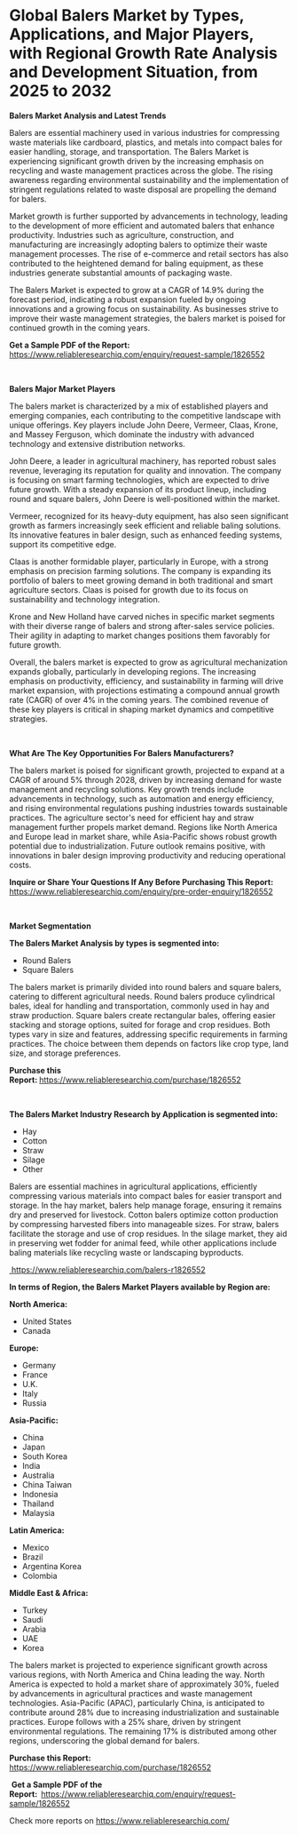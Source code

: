 <p><h1>Global Balers Market by Types, Applications, and Major Players, with Regional Growth Rate Analysis and Development Situation, from 2025 to 2032</h1></p><p><strong>Balers Market Analysis and Latest Trends</strong></p>
<p><p>Balers are essential machinery used in various industries for compressing waste materials like cardboard, plastics, and metals into compact bales for easier handling, storage, and transportation. The Balers Market is experiencing significant growth driven by the increasing emphasis on recycling and waste management practices across the globe. The rising awareness regarding environmental sustainability and the implementation of stringent regulations related to waste disposal are propelling the demand for balers.</p><p>Market growth is further supported by advancements in technology, leading to the development of more efficient and automated balers that enhance productivity. Industries such as agriculture, construction, and manufacturing are increasingly adopting balers to optimize their waste management processes. The rise of e-commerce and retail sectors has also contributed to the heightened demand for baling equipment, as these industries generate substantial amounts of packaging waste.</p><p>The Balers Market is expected to grow at a CAGR of 14.9% during the forecast period, indicating a robust expansion fueled by ongoing innovations and a growing focus on sustainability. As businesses strive to improve their waste management strategies, the balers market is poised for continued growth in the coming years.</p></p>
<p><strong>Get a Sample PDF of the Report:&nbsp;</strong> <a href="https://www.reliableresearchiq.com/enquiry/request-sample/1826552?utm_campaign=1137&utm_medium=2&utm_source=Github&utm_content=ia&utm_term=09042025&utm_id=balers">https://www.reliableresearchiq.com/enquiry/request-sample/1826552</a></p>
<p>&nbsp;</p>
<p><strong>Balers Major Market Players</strong></p>
<p><p>The balers market is characterized by a mix of established players and emerging companies, each contributing to the competitive landscape with unique offerings. Key players include John Deere, Vermeer, Claas, Krone, and Massey Ferguson, which dominate the industry with advanced technology and extensive distribution networks.</p><p>John Deere, a leader in agricultural machinery, has reported robust sales revenue, leveraging its reputation for quality and innovation. The company is focusing on smart farming technologies, which are expected to drive future growth. With a steady expansion of its product lineup, including round and square balers, John Deere is well-positioned within the market.</p><p>Vermeer, recognized for its heavy-duty equipment, has also seen significant growth as farmers increasingly seek efficient and reliable baling solutions. Its innovative features in baler design, such as enhanced feeding systems, support its competitive edge.</p><p>Claas is another formidable player, particularly in Europe, with a strong emphasis on precision farming solutions. The company is expanding its portfolio of balers to meet growing demand in both traditional and smart agriculture sectors. Claas is poised for growth due to its focus on sustainability and technology integration.</p><p>Krone and New Holland have carved niches in specific market segments with their diverse range of balers and strong after-sales service policies. Their agility in adapting to market changes positions them favorably for future growth.</p><p>Overall, the balers market is expected to grow as agricultural mechanization expands globally, particularly in developing regions. The increasing emphasis on productivity, efficiency, and sustainability in farming will drive market expansion, with projections estimating a compound annual growth rate (CAGR) of over 4% in the coming years. The combined revenue of these key players is critical in shaping market dynamics and competitive strategies.</p></p>
<p>&nbsp;</p>
<p><strong>What Are The Key Opportunities For Balers Manufacturers?</strong></p>
<p><p>The balers market is poised for significant growth, projected to expand at a CAGR of around 5% through 2028, driven by increasing demand for waste management and recycling solutions. Key growth trends include advancements in technology, such as automation and energy efficiency, and rising environmental regulations pushing industries towards sustainable practices. The agriculture sector's need for efficient hay and straw management further propels market demand. Regions like North America and Europe lead in market share, while Asia-Pacific shows robust growth potential due to industrialization. Future outlook remains positive, with innovations in baler design improving productivity and reducing operational costs.</p></p>
<p><strong>Inquire or Share Your Questions If Any Before Purchasing This Report:</strong> <a href="https://www.reliableresearchiq.com/enquiry/pre-order-enquiry/1826552?utm_campaign=1137&utm_medium=2&utm_source=Github&utm_content=ia&utm_term=09042025&utm_id=balers">https://www.reliableresearchiq.com/enquiry/pre-order-enquiry/1826552</a></p>
<p>&nbsp;</p>
<p><strong>Market Segmentation</strong></p>
<p><strong>The Balers Market Analysis by types is segmented into:</strong></p>
<p><ul><li>Round Balers</li><li>Square Balers</li></ul></p>
<p><p>The balers market is primarily divided into round balers and square balers, catering to different agricultural needs. Round balers produce cylindrical bales, ideal for handling and transportation, commonly used in hay and straw production. Square balers create rectangular bales, offering easier stacking and storage options, suited for forage and crop residues. Both types vary in size and features, addressing specific requirements in farming practices. The choice between them depends on factors like crop type, land size, and storage preferences.</p></p>
<p><strong>Purchase this Report:&nbsp;</strong><a href="https://www.reliableresearchiq.com/purchase/1826552?utm_campaign=1137&utm_medium=2&utm_source=Github&utm_content=ia&utm_term=09042025&utm_id=balers">https://www.reliableresearchiq.com/purchase/1826552</a></p>
<p>&nbsp;</p>
<p><strong>The Balers Market Industry Research by Application is segmented into:</strong></p>
<p><ul><li>Hay</li><li>Cotton</li><li>Straw</li><li>Silage</li><li>Other</li></ul></p>
<p><p>Balers are essential machines in agricultural applications, efficiently compressing various materials into compact bales for easier transport and storage. In the hay market, balers help manage forage, ensuring it remains dry and preserved for livestock. Cotton balers optimize cotton production by compressing harvested fibers into manageable sizes. For straw, balers facilitate the storage and use of crop residues. In the silage market, they aid in preserving wet fodder for animal feed, while other applications include baling materials like recycling waste or landscaping byproducts.</p></p>
<p><a href="https://www.reliableresearchiq.com/balers-r1826552?utm_campaign=1137&utm_medium=2&utm_source=Github&utm_content=ia&utm_term=09042025&utm_id=balers">&nbsp;https://www.reliableresearchiq.com/balers-r1826552</a></p>
<p><strong>In terms of Region, the Balers Market Players available by Region are:</strong></p>
<p>
    <p> <strong> North America: </strong>
        <ul>
            <li>United States</li>
            <li>Canada</li>
        </ul>
        </p> 
    <p> <strong> Europe: </strong>
        <ul>
            <li>Germany</li>
            <li>France</li>
            <li>U.K.</li>
            <li>Italy</li>
            <li>Russia</li>
        </ul>
        </p> 
    <p> <strong> Asia-Pacific: </strong>
        <ul>
            <li>China</li>
            <li>Japan</li>
            <li>South Korea</li>
            <li>India</li>
            <li>Australia</li>
            <li>China Taiwan</li>
            <li>Indonesia</li>
            <li>Thailand</li>
            <li>Malaysia</li>
        </ul>
        </p> 
    <p> <strong> Latin America: </strong>
        <ul>
            <li>Mexico</li>
            <li>Brazil</li>
            <li>Argentina Korea</li>
            <li>Colombia</li>
        </ul>
        </p> 
    <p> <strong> Middle East & Africa: </strong>
        <ul>
            <li>Turkey</li>
            <li>Saudi</li>
            <li>Arabia</li>
            <li>UAE</li>
            <li>Korea</li>
        </ul>
    </p>
    </p>
<p><p>The balers market is projected to experience significant growth across various regions, with North America and China leading the way. North America is expected to hold a market share of approximately 30%, fueled by advancements in agricultural practices and waste management technologies. Asia-Pacific (APAC), particularly China, is anticipated to contribute around 28% due to increasing industrialization and sustainable practices. Europe follows with a 25% share, driven by stringent environmental regulations. The remaining 17% is distributed among other regions, underscoring the global demand for balers.</p></p>
<p><strong>Purchase this Report: </strong><a href="https://www.reliableresearchiq.com/purchase/1826552?utm_campaign=1137&utm_medium=2&utm_source=Github&utm_content=ia&utm_term=09042025&utm_id=balers">https://www.reliableresearchiq.com/purchase/1826552</a></p>
<p>&nbsp;<strong>Get a Sample PDF of the Report:&nbsp;&nbsp;</strong><a href="https://www.reliableresearchiq.com/enquiry/request-sample/1826552?utm_campaign=1137&utm_medium=2&utm_source=Github&utm_content=ia&utm_term=09042025&utm_id=balers">https://www.reliableresearchiq.com/enquiry/request-sample/1826552</a></p>
<p><strong></strong></p>
<p>Check more reports on <a href="https://www.reliableresearchiq.com/?utm_campaign=1137&utm_medium=2&utm_source=Github&utm_content=ia&utm_term=09042025&utm_id=balers">https://www.reliableresearchiq.com/</a></p>